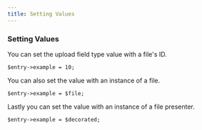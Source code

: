 ```yaml
---
title: Setting Values
---
```


### Setting Values

You can set the upload field type value with a file's ID.

    $entry->example = 10;

You can also set the value with an instance of a file.

    $entry->example = $file;

Lastly you can set the value with an instance of a file presenter.

    $entry->example = $decorated;
